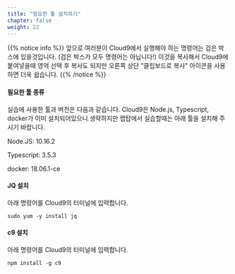 ```yaml
---
title: "필요한 툴 설치하기"
chapter: false
weight: 22
---
```


{{% notice info %}}
앞으로 여러분이 Cloud9에서 실행해야 하는 명령어는 검은 박스에 있을것입니다. (검은 박스가 모두 명령어는 아닙니다!) 이것을 복사해서 Cloud9에 붙여넣을때 영억 선택 후 복사도 되지만 오른쪽 상단 "클립보드로 복사" 아이콘을 사용하면 더욱 쉽습니다.
{{% /notice %}}

#### 필요한 툴 종류
실습에 사용한 툴과 버전은 다음과 같습니다. Cloud9은 Node.js, Typescript, docker가 이미 설치되어있으니 생략하지만
랩탑에서 실습할때는 아래 툴을 설치해 주시기 바랍니다.

Node.JS: 10.16.2

Typescript: 3.5.3

docker: 18.06.1-ce



#### JQ 설치
아래 명령어를 Cloud9의 터미널에 입력합니다.
```
sudo yum -y install jq
```

#### c9 설치
아래 명령어를 Cloud9의 터미널에 입력합니다.
```
npm install -g c9 
```
